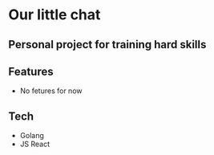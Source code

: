 # Our little chat
## Personal project for training hard skills

## Features

- No fetures for now

## Tech

- Golang 
- JS React
